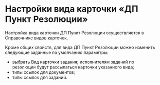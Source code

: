 # Настройки вида карточки «ДП Пункт Резолюции»

Настройка вида карточки ДП Пункт Резолюции осуществляется в Справочнике видов карточек.

Кроме общих свойств, для вида ДП Пункт Резолюции можно изменить следующие заданные по умолчанию параметры: 

- выбрать Вид карточки задания; исполнителям заданий по резолюции будут рассылаться карточки указанного вида;
- типы ссылок для документов;
- типы ссылок для заданий.